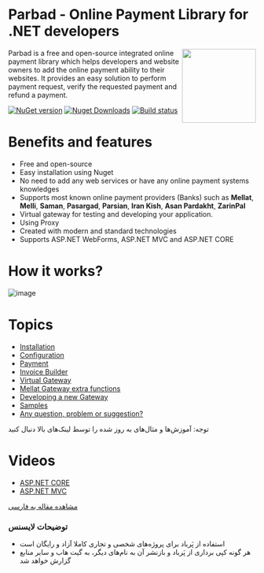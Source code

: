 # Parbad - Online Payment Library for .NET developers

[<img align="right" width="150px" src="https://raw.githubusercontent.com/Sina-Soltani/Parbad/master/images/Parbad.png" />](https://www.nuget.org/packages/Parbad/)

Parbad is a free and open-source integrated online payment library which helps developers and website owners to add the online payment ability to their websites. It provides an easy solution to perform payment request, verify the requested payment and refund a payment.

[![NuGet version](https://img.shields.io/nuget/v/parbad.svg?style=flat&label=Nuget)](https://www.nuget.org/packages/Parbad/)
[![Nuget Downloads](https://img.shields.io/nuget/dt/parbad.svg?color=blue&label=Downloads)](https://www.nuget.org/packages/Parbad/)
[![Build status](https://ci.appveyor.com/api/projects/status/ukr75xe2i7s59n6q?svg=true)](https://ci.appveyor.com/project/Sina-Soltani/parbad)

# Benefits and features
* Free and open-source
* Easy installation using Nuget
* No need to add any web services or have any online payment systems knowledges
* Supports most known online payment providers (Banks) such as **Mellat**, **Melli**, **Saman**, **Pasargad**, **Parsian**, **Iran Kish**, **Asan Pardakht**, **ZarinPal**
* Virtual gateway for testing and developing your application.
* Using Proxy
* Created with modern and standard technologies
* Supports ASP.NET WebForms, ASP.NET MVC and ASP.NET CORE

# How it works?
![image](https://raw.githubusercontent.com/Sina-Soltani/Parbad/master/images/How-it-works.png)

# Topics

* [Installation](https://github.com/Sina-Soltani/Parbad/wiki/Installation)
* [Configuration](https://github.com/Sina-Soltani/Parbad/wiki/Configuration)
* [Payment](https://github.com/Sina-Soltani/Parbad/wiki/Payment)
* [Invoice Builder](https://github.com/Sina-Soltani/Parbad/wiki/Invoice-Builder)
* [Virtual Gateway](https://github.com/Sina-Soltani/Parbad/wiki/Virtual-Gateway)
* [Mellat Gateway extra functions](https://github.com/Sina-Soltani/Parbad/wiki/Mellat-Gateway-extra-functions)
* [Developing a new Gateway](https://github.com/Sina-Soltani/Parbad/wiki/Developing-a-new-Gateway)
* [Samples](https://github.com/Sina-Soltani/Parbad/wiki/Samples)
* [Any question, problem or suggestion?](https://github.com/Sina-Soltani/Parbad/issues/new/choose)

توجه: آموزش‌ها و مثال‌های به روز شده را توسط لینک‌های بالا دنبال کنید

# Videos

* [ASP.NET CORE](https://youtu.be/zGGpf-Csj8Y)
* [ASP.NET MVC](https://youtu.be/gnofCtdPP5k)

[مشاهده مقاله به فارسی](https://www.dotnettips.info/post/3009/%d9%be%d8%b1%d8%a8%d8%a7%d8%af-%d8%a2%d9%85%d9%88%d8%b2%d8%b4-%d9%be%db%8c%d8%a7%d8%af%d9%87%e2%80%8c%d8%b3%d8%a7%d8%b2%db%8c-%d9%be%d8%b1%d8%af%d8%a7%d8%ae%d8%aa-%d8%a2%d9%86%d9%84%d8%a7%db%8c%d9%86-%d8%af%d8%b1-%d8%af%d8%a7%d8%aa-%d9%86%d8%aa-%d9%85%d9%82%d8%af%d9%85%d9%87)

### توضیحات لایسنس
* استفاده از پَرباد برای پروژه‌های شخصی و تجاری کاملا آزاد و رایگان است
* هر گونه کپی برداری از پَرباد و بازنشر آن به نام‌های دیگر، به گیت هاب و سایر منابع گزارش خواهد شد
